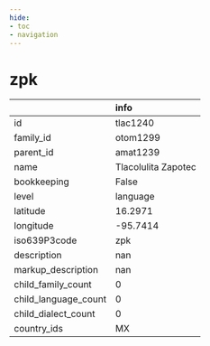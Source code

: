 ```yaml
---
hide:
- toc
- navigation
---
```

# zpk
|                      | info                |
|:---------------------|:--------------------|
| id                   | tlac1240            |
| family_id            | otom1299            |
| parent_id            | amat1239            |
| name                 | Tlacolulita Zapotec |
| bookkeeping          | False               |
| level                | language            |
| latitude             | 16.2971             |
| longitude            | -95.7414            |
| iso639P3code         | zpk                 |
| description          | nan                 |
| markup_description   | nan                 |
| child_family_count   | 0                   |
| child_language_count | 0                   |
| child_dialect_count  | 0                   |
| country_ids          | MX                  |